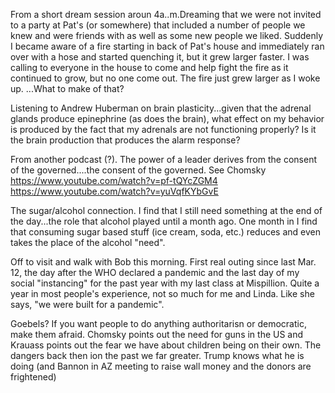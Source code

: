 From a short dream session aroun 4a..m.Dreaming that we were not invited to a party at Pat's (or somewhere) that included a number of people we knew and were friends with as well as some new people we liked. Suddenly I became aware of a fire starting in back of Pat's house and immediately ran over with a hose and started quenching it, but it grew larger faster. I was calling to everyone in the house to come and help fight the fire as it continued to grow, but no one come out. The fire just grew larger as I woke up. ...What to make of that?

Listening to Andrew Huberman on brain plasticity...given that the adrenal glands produce epinephrine (as does the brain), what effect on my behavior is produced by the fact that my adrenals are not functioning properly? Is it the brain production that produces the alarm response?

From another podcast (?). The power of a leader derives from the consent of the governed....the consent of the governed.
See Chomsky https://www.youtube.com/watch?v=pf-tQYcZGM4
	https://www.youtube.com/watch?v=yuVqfKYbGvE

The sugar/alcohol connection. I find that I still need something at the end of the day...the role that alcohol played until a month ago. One month in I find that consuming sugar based stuff (ice cream, soda, etc.) reduces and even takes the place of the alcohol "need".

Off to visit and walk with Bob this morning. First real outing since last Mar. 12, the day after the WHO declared a pandemic and the last day of my social "instancing" for the past year with my last class at Mispillion. Quite a year in most people's experience, not so much for me and Linda. Like she says, "we were built for a pandemic".

Goebels? If you want people to do anything authoritarisn or democratic, make them afraid. Chomsky points out the need for guns in the US and Krauass points out the fear we have about children being on their own. The dangers back then ion the past we far greater. Trump knows what he is doing (and Bannon in AZ meeting to raise wall money and the donors are frightened)



